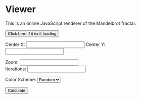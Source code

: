 

# Viewer

This is an online JavaScript renderer of the Mandelbrot fractal.

<button onclick="javascript:mand_update();">Click here if it isn't loading</button>

<div id="info">
  <span id="info_text"></span>
</div>
<div class="container">
<form id="mand_conf" onsubmit="javascript:mand_update();" action="javascript:mand_update();">
  <p>
    <label for="cX">Center X: </label><input type="number" name="cX" step="0.0000001">
    <label for="cY">Center Y: </label><input type="number" name="cY" step="0.0000001"><br/>
  </p>
  <p>
    <label for="Z">Zoom: </label><input type="number" name="Z" step="0.0000001"><br/>
    <label for="iter">Iterations: </label><input name="iter"><br/>
  </p>
  <p>
    <label for="color_scheme">Color Scheme: </label><select onchange="javascript:mand_update();" id="color_scheme" name="color_scheme">
      <option value="random" selected="selected">Random</option>
      <option value="mocha">Mocha</option>
      <option value="red">Red</option>
      <option value="blue">Blue</option>
      <option value="green">Green</option>
    </select><br/>
  </p>
</form>
</div>

<button onclick="javascript:mand_update();">Calculate</button>

<br/>

<span id="info"></span>

<div id="fractal_cont" width="100%">
  <canvas id="fractal" width="100%" height="0">
  </canvas>
</div>
